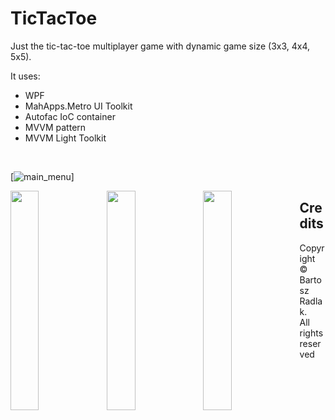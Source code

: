 # TicTacToe

Just the tic-tac-toe multiplayer game with dynamic game size (3x3, 4x4, 5x5).
</br>

It uses:
* WPF 
* MahApps.Metro UI Toolkit
* Autofac IoC container
* MVVM pattern
* MVVM Light Toolkit

</br>

[![main_menu](https://github.com/bradlak/TicTacToe/blob/master/Screenshots/main.jpg)]

<img src="https://github.com/bradlak/TicTacToe/blob/master/Screenshots/main.jpg" align="left" width="30%" >

<img src="https://github.com/bradlak/TicTacToe/blob/master/Screenshots/size.jpg" align="left" width="30%"   >

<img src="https://github.com/bradlak/TicTacToe/blob/master/Screenshots/game.jpg" align="left" width="30%"   >


## Credits
Copyright &copy; Bartosz Radlak.</br> All rights reserved

